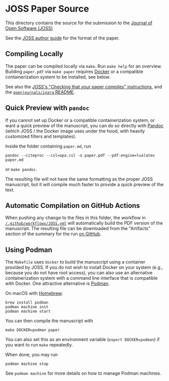 # JOSS Paper Source

This directory contains the source for the submission to the [Journal of Open Software (JOSS)](https://joss.theoj.org)

See the [JOSS author guide](https://joss.readthedocs.io/en/latest/paper.html) for the format of the paper.

## Compiling Locally

The paper can be compiled locally via `make`. Run `make help` for an overview. Building `paper.pdf` via `make paper` requires [Docker](https://www.docker.com/products/docker-desktop/) or a compatible containerization system to be installed, see below.

See also the [JOSS's "Checking that your paper compiles" instructions](https://joss.readthedocs.io/en/latest/paper.html#checking-that-your-paper-compiles), and the [`openjournals/inara` README](https://github.com/openjournals/inara).


## Quick Preview with `pandoc`

If you cannot set up Docker or a compatible containerization system, or want a quick preview of the manuscript, you can do so directly with [Pandoc](https://pandoc.org) (which JOSS / the Docker image uses under the hood, with heavily customized filters and templates). 

Inside the folder containing `paper.md`, run

```
pandoc --citeproc --csl=apa.csl -o paper.pdf --pdf-engine=lualatex paper.md
```

or `make pandoc`.

The resulting file will not have the same formatting as the proper JOSS manuscript, but it will compile much faster to provide a quick preview of the text.


## Automatic Compilation on GitHub Actions

When pushing any change to the files in this folder, the workflow in [`/.github/workflows/JOSS.yml`](https://github.com/JuliaQuantumControl/GRAPE.jl/blob/joss/.github/workflows/JOSS.yml) will automatically build the PDF version of the manuscript. The resulting file can be downloaded from the "Artifacts" section of the summary for the run [on GitHub](https://github.com/JuliaQuantumControl/GRAPE.jl/actions/workflows/JOSS.yml).


## Using Podman

The `Makefile` uses `docker` to build the manuscript using a container provided by JOSS. If you do not wish to install Docker on your system (e.g., because you do not have root access), you can also use an alternative containerization system with a command line interface that is compatible with Docker. One attractive alternative is [Podman](https://podman.io).

On macOS with [Homebrew](https://brew.sh):

```
brew install podman
podman machine init
podman machine start
```

You can then compile the manuscript with

```
make DOCKER=podman paper
```

You can also set this as an environment variable (`export DOCKER=podman`) if you want to run `make` repeatedly.

When done, you may run

```
podman machine stop
```

See `podman machine` for more details on how to manage Podman machines.
